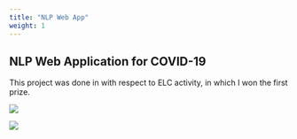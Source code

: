 ```yaml
---
title: "NLP Web App"
weight: 1
---
```

## NLP Web Application for COVID-19

This project was done in with respect to ELC activity, in which I won the first prize.

<p><img src ="https://github-readme-stats.vercel.app/api/pin/?username=misanthropicdeity&repo=elc&theme=gotham"></p>

<p><img src ="https://github-readme-stats.vercel.app/api/pin/?username=misanthropicdeity&repo=elc_deploy&theme=gotham">
